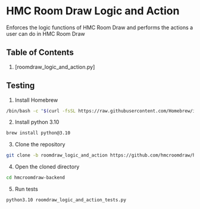# HMC Room Draw Logic and Action
Enforces the logic functions of HMC Room Draw and performs the actions a user can do in HMC Room Draw
## Table of Contents
1. [roomdraw_logic_and_action.py] 
## Testing
1. Install Homebrew
```bash
/bin/bash -c "$(curl -fsSL https://raw.githubusercontent.com/Homebrew/install/HEAD/install.sh)"
```
2. Install python 3.10
```bash
brew install python@3.10
```
3. Clone the repository
```bash
git clone -b roomdraw_logic_and_action https://github.com/hmcroomdraw/hmcroomdraw-backend.git
```
4. Open the cloned directory
```bash
cd hmcroomdraw-backend
```
5. Run tests
```bash
python3.10 roomdraw_logic_and_action_tests.py
```

